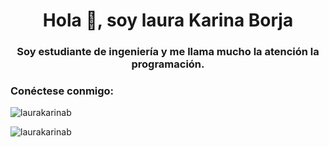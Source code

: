 <h1 align="center">Hola 👋, soy laura Karina Borja</h1>
<h3 align="center">Soy estudiante de ingeniería y me llama mucho la atención la programación.</h3>

<h3 align= "left">Conéctese conmigo:</h3>
<p align="left">
</p>

<p> <img align="center" src="https://github-readme-stats.vercel .app/api?username=laurakarinab&show_icons=true&locale=en" alt="laurakarinab" /></p>

<p><img align="center" src="https://github-readme-streak-stats.herokuapp .com/?user=laurakarinab&" alt="laurakarinab" /></p>

